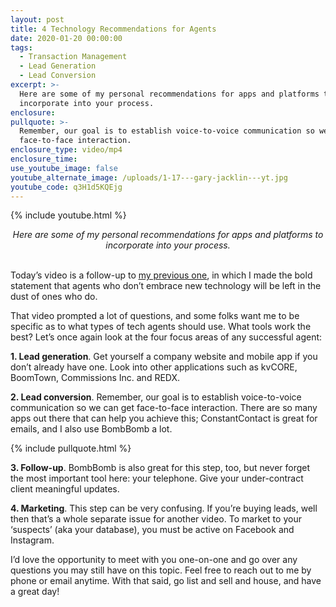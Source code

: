 ```yaml
---
layout: post
title: 4 Technology Recommendations for Agents
date: 2020-01-20 00:00:00
tags:
  - Transaction Management
  - Lead Generation
  - Lead Conversion
excerpt: >-
  Here are some of my personal recommendations for apps and platforms to
  incorporate into your process.
enclosure:
pullquote: >-
  Remember, our goal is to establish voice-to-voice communication so we can get
  face-to-face interaction.
enclosure_type: video/mp4
enclosure_time:
use_youtube_image: false
youtube_alternate_image: /uploads/1-17---gary-jacklin---yt.jpg
youtube_code: q3H1d5KQEjg
---
```


{% include youtube.html %}

<center><em>Here are some of my personal recommendations for apps and platforms to incorporate into your process.</em></center>

<br>Today’s video is a follow-up to <u><a target="_blank" href="https://joinrma.com/why-do-agents-need-to-embrace-technology.html">my previous one</a></u>, in which I made the bold statement that agents who don’t embrace new technology will be left in the dust of ones who do.

That video prompted a lot of questions, and some folks want me to be specific as to what types of tech agents should use. What tools work the best? Let’s once again look at the four focus areas of any successful agent:

**1\. Lead generation**. Get yourself a company website and mobile app if you don’t already have one. Look into other applications such as kvCORE, BoomTown, Commissions Inc. and REDX.

**2\. Lead conversion**. Remember, our goal is to establish voice-to-voice communication so we can get face-to-face interaction. There are so many apps out there that can help you achieve this; ConstantContact is great for emails, and I also use BombBomb a lot.

{% include pullquote.html %}

**3\. Follow-up**. BombBomb is also great for this step, too, but never forget the most important tool here: your telephone. Give your under-contract client meaningful updates.

**4\. Marketing**. This step can be very confusing. If you’re buying leads, well then that’s a whole separate issue for another video. To market to your ‘suspects’ (aka your database), you must be active on Facebook and Instagram.

I’d love the opportunity to meet with you one-on-one and go over any questions you may still have on this topic. Feel free to reach out to me by phone or email anytime. With that said, go list and sell and house, and have a great day\!